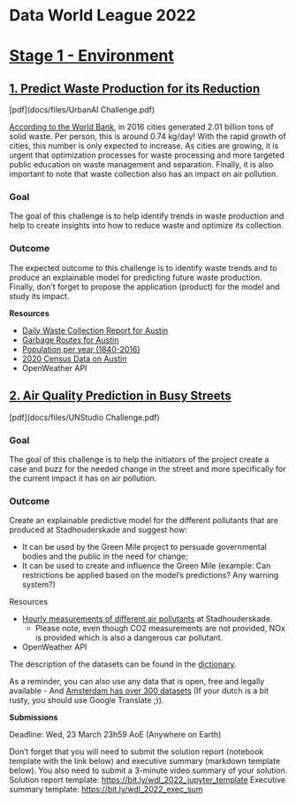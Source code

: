 # Data World League 2022

# [Stage 1 - Environment](https://challenges.worlddataleague.com/event/world-data-league-2022/stage-1#challenges)

## [1. Predict Waste Production for its Reduction](https://drive.google.com/file/d/1KbBl0-8da1YezzS7x6w9DVN61eliLPY9/view)
[pdf](docs/files/UrbanAI Challenge.pdf)

[According to the World Bank](https://datatopics.worldbank.org/what-a-waste/), in 2016 cities generated 2.01 billion tons of solid waste. Per person, this is around 0.74 kg/day! With the rapid growth of cities, this number is only expected to increase. As cities are growing, it is urgent that optimization processes for waste processing and more targeted public education on waste management and separation. Finally, it is also important to note that waste collection also has an impact on air pollution.

### **Goal**
The goal of this challenge is to help identify trends in waste production and help to create insights into how to reduce waste and optimize its collection.

### **Outcome**
The expected outcome to this challenge is to identify waste trends and to produce an explainable model for predicting future waste production.
Finally, don’t forget to propose the application (product) for the model and study its impact.

**Resources**
* [Daily Waste Collection Report for Austin](https://data.austintexas.gov/Utilities-and-City-Services/Waste-Collection-Diversion-Report-daily-/mbnu-4wq9)
* [Garbage Routes for Austin](https://data.austintexas.gov/Locations-and-Maps/Garbage-Routes/azhh-4hg8)
* [Population per year (1840-2016)](https://www.austintexas.gov/sites/default/files/files/Planning/Demographics/population_history_pub.pdf)
* [2020 Census Data on Austin](https://www.census.gov/quickfacts/fact/dashboard/austincitytexas/LND110210)
* OpenWeather API

## [2. Air Quality Prediction in Busy Streets](https://drive.google.com/file/d/1iqNzTNHwcaJzEZiZR3ImiZtlaNz6o4o5/view?usp=sharing)
[pdf](docs/files/UNStudio Challenge.pdf)

### **Goal**
The goal of this challenge is to help the initiators of the project create a case and buzz for the needed change in the street and more specifically for the current impact it has on air pollution.

### **Outcome**

Create an explainable predictive model for the different pollutants that are produced at Stadhouderskade and suggest how:
* It can be used by the Green Mile project to persuade governmental bodies and the public in the need for change;
* It can be used to create and influence the Green Mile (example: Can restrictions be applied based on the model’s predictions? Any warning system?)

Resources

* [Hourly measurements of different air pollutants](https://wdl-data.fra1.digitaloceanspaces.com/unstudio/stadhouderskade_air_quality_2014_to_2022.csv) at Stadhouderskade.
    * Please note, even though CO2 measurements are not provided, NOx is
provided which is also a dangerous car pollutant.
* OpenWeather API

The description of the datasets can be found in the [dictionary](https://docs.google.com/spreadsheets/d/1_MkEoFxKqTQWlxiWZMFUYxXFK0jZ98tDqiSpFIS_zEE/edit?usp=sharing).

As a reminder, you can also use any data that is open, free and legally available - And [Amsterdam has over 300 datasets](https://data.amsterdam.nl/) (If your dutch is a bit rusty, you should use Google Translate ;)).

**Submissions**

Deadline: Wed, 23 March 23h59 AoE (Anywhere on Earth)

Don’t forget that you will need to submit the solution report (notebook template with the link below) and executive summary (markdown template below). You also need to submit a 3-minute video summary of your solution.
Solution report template: https://bit.ly/wdl_2022_jupyter_template Executive summary template: https://bit.ly/wdl_2022_exec_sum